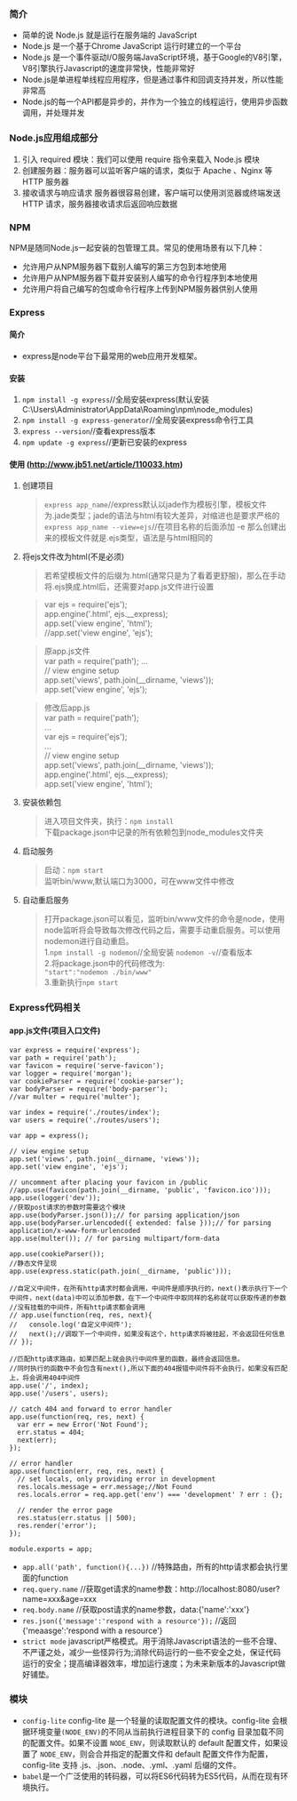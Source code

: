 ### 简介

* 简单的说 Node.js 就是运行在服务端的 JavaScript
* Node.js 是一个基于Chrome JavaScript 运行时建立的一个平台
* Node.js 是一个事件驱动I/O服务端JavaScript环境，基于Google的V8引擎，V8引擎执行Javascript的速度非常快，性能非常好
* Node.js是单进程单线程应用程序，但是通过事件和回调支持并发，所以性能非常高
* Node.js的每一个API都是异步的，并作为一个独立的线程运行，使用异步函数调用，并处理并发

### Node.js应用组成部分

1. 引入 required 模块：我们可以使用 require 指令来载入 Node.js 模块
2. 创建服务器：服务器可以监听客户端的请求，类似于 Apache 、Nginx 等 HTTP 服务器
3. 接收请求与响应请求 服务器很容易创建，客户端可以使用浏览器或终端发送 HTTP 请求，服务器接收请求后返回响应数据

### NPM

NPM是随同Node.js一起安装的包管理工具。常见的使用场景有以下几种：
* 允许用户从NPM服务器下载别人编写的第三方包到本地使用
* 允许用户从NPM服务器下载并安装别人编写的命令行程序到本地使用
* 允许用户将自己编写的包或命令行程序上传到NPM服务器供别人使用

### Express
#### 简介
* express是node平台下最常用的web应用开发框架。

#### 安装
1. `npm install -g express`//全局安装express(默认安装C:\Users\Administrator\AppData\Roaming\npm\node_modules)
2. `npm install -g express-generator`//全局安装express命令行工具
3. `express --version`//查看express版本
4. `npm update -g express`//更新已安装的express

#### 使用 (http://www.jb51.net/article/110033.htm)
1. 创建项目
   >`express app_name`//express默认以jade作为模板引擎，模板文件为.jade类型；jade的语法与html有较大差异，对缩进也是要求严格的
   >`express app_name --view=ejs`//在项目名称的后面添加 -e 那么创建出来的模板文件就是.ejs类型，语法是与html相同的
2. 将ejs文件改为html(不是必须)
   > 若希望模板文件的后缀为.html(通常只是为了看着更舒服)，那么在手动将.ejs换成.html后，还需要对app.js文件进行设置

   >var ejs = require('ejs');  
    app.engine('.html', ejs.__express);  
    app.set('view engine', 'html');  
    //app.set('view engine', 'ejs');

   >原app.js文件  
   var path = require('path');
   ...  
   // view engine setup  
   app.set('views', path.join(__dirname, 'views'));  
   app.set('view engine', 'ejs');  

   >修改后app.js  
   var path = require('path');  
   ...  
   var ejs = require('ejs');  
   ...  
   // view engine setup  
   app.set('views', path.join(__dirname, 'views'));  
   app.engine('.html', ejs.__express);  
   app.set('view engine', 'html');
3. 安装依赖包
   >进入项目文件夹，执行：`npm install`  
   下载package.json中记录的所有依赖包到node_modules文件夹
4. 启动服务
   >启动：`npm start`  
   监听bin/www,默认端口为3000，可在www文件中修改
5. 自动重启服务
   >打开package.json可以看见，监听bin/www文件的命令是node，使用node监听将会导致每次修改代码之后，需要手动重启服务。可以使用nodemon进行自动重启。  
   1.`npm install -g nodemon`//全局安装 `nodemon -v`//查看版本  
   2.将package.json中的代码修改为:  
   `"start":"nodemon ./bin/www"`  
   3.重新执行`npm start`

### Express代码相关
#### app.js文件(项目入口文件)
```
var express = require('express');
var path = require('path');
var favicon = require('serve-favicon');
var logger = require('morgan');
var cookieParser = require('cookie-parser');
var bodyParser = require('body-parser');
//var multer = require('multer'); 

var index = require('./routes/index');
var users = require('./routes/users');

var app = express();

// view engine setup
app.set('views', path.join(__dirname, 'views'));
app.set('view engine', 'ejs');

// uncomment after placing your favicon in /public
//app.use(favicon(path.join(__dirname, 'public', 'favicon.ico')));
app.use(logger('dev'));
//获取post请求的参数时需要这个模块
app.use(bodyParser.json());// for parsing application/json
app.use(bodyParser.urlencoded({ extended: false }));// for parsing application/x-www-form-urlencoded
app.use(multer()); // for parsing multipart/form-data

app.use(cookieParser());
//静态文件呈现
app.use(express.static(path.join(__dirname, 'public')));

//自定义中间件，在所有http请求时都会调用，中间件是顺序执行的，next()表示执行下一个中间件，next(data)中可以添加参数，在下一个中间件中取同样的名称就可以获取传递的参数
//没有挂载的中间件，所有http请求都会调用
// app.use(function(req, res, next){
//   console.log('自定义中间件');
//   next();//调取下一个中间件，如果没有这个，http请求将被挂起，不会返回任何信息
// });

//匹配http请求路由，如果匹配上就会执行中间件里的函数，最终会返回信息。
//同时执行的函数中不会包含有next(),所以下面的404报错中间件将不会执行，如果没有匹配上，将会调用404中间件
app.use('/', index);
app.use('/users', users);

// catch 404 and forward to error handler
app.use(function(req, res, next) {
  var err = new Error('Not Found');
  err.status = 404;
  next(err);
});

// error handler
app.use(function(err, req, res, next) {
  // set locals, only providing error in development
  res.locals.message = err.message;//Not Found
  res.locals.error = req.app.get('env') === 'development' ? err : {};

  // render the error page
  res.status(err.status || 500);
  res.render('error');
});

module.exports = app;
```
* `app.all('path', function(){...})` //特殊路由，所有的http请求都会执行里面的function
* `req.query.name` //获取get请求的name参数：http://localhost:8080/user?name=xxx&age=xxx
* `req.body.name` //获取post请求的name参数，data:{'name':'xxx'}
* `res.json({'message':'respond with a resource'});`  //返回{'meaasge':'respond with a resource'}
* `strict mode` javascript严格模式。用于消除Javascript语法的一些不合理、不严谨之处，减少一些怪异行为;消除代码运行的一些不安全之处，保证代码运行的安全；提高编译器效率，增加运行速度；为未来新版本的Javascript做好铺垫。

### 模块
* `config-lite` config-lite 是一个轻量的读取配置文件的模块。config-lite 会根据环境变量`(NODE_ENV)`的不同从当前执行进程目录下的 config 目录加载不同的配置文件。如果不设置 `NODE_ENV`，则读取默认的 default 配置文件，如果设置了 `NODE_ENV`，则会合并指定的配置文件和 default 配置文件作为配置，config-lite 支持 .js、.json、.node、.yml、.yaml 后缀的文件。
* `babel`是一个广泛使用的转码器，可以将ES6代码转为ES5代码，从而在现有环境执行。
